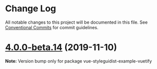 # Change Log

All notable changes to this project will be documented in this file.
See [Conventional Commits](https://conventionalcommits.org) for commit guidelines.

# [4.0.0-beta.14](https://github.com/styleguidist/vue-styleguidist/compare/v4.0.0-beta.13...v4.0.0-beta.14) (2019-11-10)

**Note:** Version bump only for package vue-styleguidist-example-vuetify

